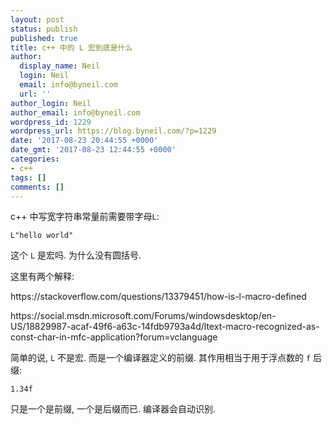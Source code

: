 ```yaml
---
layout: post
status: publish
published: true
title: c++ 中的 L 宏到底是什么
author:
  display_name: Neil
  login: Neil
  email: info@byneil.com
  url: ''
author_login: Neil
author_email: info@byneil.com
wordpress_id: 1229
wordpress_url: https://blog.byneil.com/?p=1229
date: '2017-08-23 20:44:55 +0000'
date_gmt: '2017-08-23 12:44:55 +0000'
categories:
- c++
tags: []
comments: []
---
```

<p>c++ 中写宽字符串常量前需要带字母<code>L</code>:</p>
<pre class="line-numbers prism-highlight" data-start="1"><code class="language-c">L"hello world"
</code></pre>
<p>这个 <code>L</code> 是宏吗. 为什么没有圆括号.</p>
<p>这里有两个解释:</p>
<p>https://stackoverflow.com/questions/13379451/how-is-l-macro-defined</p>
<p>https://social.msdn.microsoft.com/Forums/windowsdesktop/en-US/18829987-acaf-49f6-a63c-14fdb9793a4d/ltext-macro-recognized-as-const-char-in-mfc-application?forum=vclanguage</p>
<p>简单的说, <code>L</code> 不是宏. 而是一个编译器定义的前缀. 其作用相当于用于浮点数的 <code>f</code> 后缀:</p>
<pre class="line-numbers prism-highlight" data-start="1"><code class="language-c">1.34f
</code></pre>
<p>只是一个是前缀, 一个是后缀而已. 编译器会自动识别.</p>
